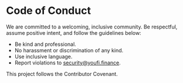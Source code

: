 # Code of Conduct

We are committed to a welcoming, inclusive community. Be respectful, assume positive intent,
and follow the guidelines below:

- Be kind and professional.
- No harassment or discrimination of any kind.
- Use inclusive language.
- Report violations to security@youfi.finance.

This project follows the Contributor Covenant.
